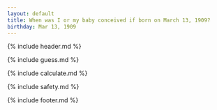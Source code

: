 ```yaml
---
layout: default
title: When was I or my baby conceived if born on March 13, 1909?
birthday: Mar 13, 1909
---
```


{% include header.md %}

{% include guess.md %}

{% include calculate.md %}

{% include safety.md %}

{% include footer.md %}



